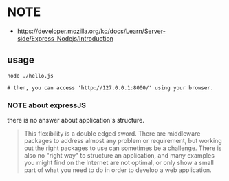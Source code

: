 # NOTE

- https://developer.mozilla.org/ko/docs/Learn/Server-side/Express_Nodejs/Introduction

## usage

```shell
node ./hello.js

# then, you can access 'http://127.0.0.1:8000/' using your browser.
```

### NOTE about expressJS

there is no answer about application's structure.

> This flexibility is a double edged sword. There are middleware packages to address almost any problem or requirement, but working out the right packages to use can sometimes be a challenge. There is also no "right way" to structure an application, and many examples you might find on the Internet are not optimal, or only show a small part of what you need to do in order to develop a web application.
